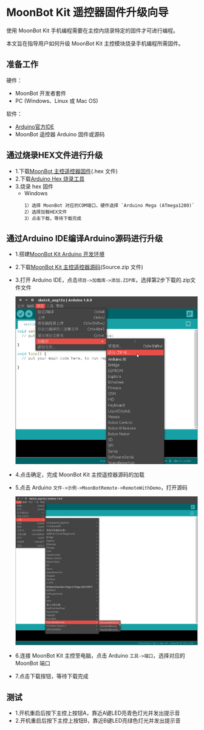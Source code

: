 MoonBot Kit 遥控器固件升级向导
===============================

使用 MoonBot Kit 手机编程需要在主控内烧录特定的固件才可进行编程。

本文旨在指导用户如何升级 MoonBot Kit 主控模块烧录手机编程所需固件。

## 准备工作

硬件：

- MoonBot 开发者套件
- PC (Windows、Linux 或 Mac OS)

软件：

- [Arduino官方IDE](https://www.arduino.cc/en/Main/Software?setlang=cn)
- MoonBot 遥控器 Arduino 固件或源码

## 通过烧录HEX文件进行升级

- 1.下载[MoonBot 主控遥控器固件](https://github.com/mu-opensource/MoonBot_RemoteController/releases/latest)(.hex 文件)
- 2.下载[Arduino Hex 烧录工具](https://github.com/mu-opensource/Morpx-docs/raw/master/MoonBot/MoonBot_App/sources/Arduloader.zip)
- 3.烧录 hex 固件
    - Windows
        ```
        1）选择 MoonBot 对应的COM端口，硬件选择 `Arduino Mega (ATmega1280)`
		2）选择加载HEX文件
        3）点击下载，等待下载完成
        ```

## 通过Arduino IDE编译Arduino源码进行升级

- 1.搭建[MoonBot Kit Arduino 开发环境](../MoonBot_Arduino/MoonBot_arduino_development_construction_guide_cn.md)
- 2.下载[MoonBot Kit 主控遥控器源码](https://github.com/mu-opensource/MoonBot_RemoteController/releases/latest)(Source.zip 文件)
- 3.打开 Arduino IDE，点击`项目->加载库->添加.ZIP库`，选择第2步下载的.zip文件文件

    ![](../MoonBot_Arduino/images/arduino_add_zip_library.png)

- 4.点击确定，完成 MoonBot Kit 主控遥控器源码的加载
- 5.点击 Arduino `文件->示例->MoonBotRemote->RemoteWithDemo`，打开源码

    ![](./images/arduino_add_example_remote_with_demo.png)

- 6.连接 MoonBot Kit 主控至电脑，点击 Arduino `工具->端口`，选择对应的 MoonBot 端口
- 7.点击下载按钮，等待下载完成

## 测试

- 1.开机重启后按下主控上按钮A，靠近A键LED亮青色灯光并发出提示音
- 2.开机重启后按下主控上按钮B，靠近B键LED亮绿色灯光并发出提示音
